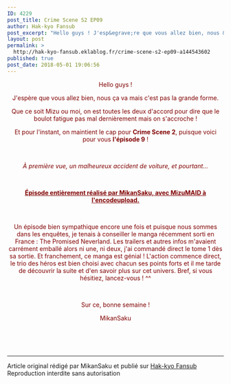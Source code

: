 ```yaml
---
ID: 4229
post_title: Crime Scene S2 EP09
author: Hak-kyo Fansub
post_excerpt: "Hello guys ! J'esp&egrave;re que vous allez bien, nous &ccedil;a va mais c'est pas la grande forme. Que ce soit Mizu ou moi, on est toutes les deux d'accord pour dire que le boulot fatigue pas mal derni&egrave;rement mais on s'accroche ! Et pour l'instant, on maintient le cap pour Crime Scene 2 , puisque voici pour..."
layout: post
permalink: >
  http://hak-kyo-fansub.eklablog.fr/crime-scene-s2-ep09-a144543602
published: true
post_date: 2018-05-01 19:06:56
---
```

<p style="text-align: center;"><span style="color: #800000;">Hello guys !</span></p>
<p style="text-align: center;"><span style="color: #800000;">J'esp&egrave;re que vous allez bien, nous &ccedil;a va mais c'est pas la grande forme.</span></p>
<p style="text-align: center;"><span style="color: #800000;">Que ce soit Mizu ou moi, on est toutes les deux d'accord pour dire que le boulot fatigue pas mal derni&egrave;rement mais on s'accroche !</span></p>
<p style="text-align: center;"><span style="color: #800000;">Et pour l'instant, on maintient le cap pour <strong>Crime Scene 2</strong>, puisque voici pour vous <strong>l'&eacute;pisode 9</strong> !</span></p>
<p style="text-align: center;"><a href="http://hak-kyo-fansub.eklablog.fr/crime-scene-saison-2-a126390212"><img src="https://united-subs.dearclouds.com/wp-content/uploads/2018/05/e5834accb6771ac5bca6b3dea014af9c.jpg" alt=""/></a>&nbsp;</p>
<p style="text-align: center;"><em><span style="color: #800000;">&Agrave; premi&egrave;re vue, un malheureux accident de voiture, et pourtant...</span></em></p>
<p style="text-align: center;">&nbsp;</p>
<p style="text-align: center;"><span style="text-decoration: underline;"><strong><span style="color: #800000; text-decoration: underline;">&Eacute;pisode enti&egrave;rement r&eacute;alis&eacute; par MikanSaku, avec MizuMAID &agrave; l'encodeupload.</span></strong></span></p>
<p style="text-align: center;">&nbsp;</p>
<p style="text-align: center;"><span style="color: #800000;">Un &eacute;pisode bien sympathique encore une fois et puisque nous sommes dans les enqu&ecirc;tes, je tenais &agrave; conseiller le manga r&eacute;cemment sorti en France : The Promised Neverland. Les trailers et autres infos m'avaient carr&eacute;ment emball&eacute; alors ni une, ni deux, j'ai command&eacute; direct le tome 1 d&egrave;s sa sortie. Et franchement, ce manga est g&eacute;nial ! L'action commence direct, le trio des h&eacute;ros est bien choisi avec chacun ses points forts et il me tarde de d&eacute;couvrir la suite et d'en savoir plus sur cet univers. Bref, si vous h&eacute;sitiez, lancez-vous ! ^^</span></p>
<p style="text-align: center;">&nbsp;</p>
<p style="text-align: center;"><span style="color: #800000;">Sur ce, bonne semaine !</span></p>
<p style="text-align: center;"><span style="color: #800000;">MikanSaku</span></p><br /><br /><br /><hr />Article original rédigé par MikanSaku et publié sur <a href="http://hak-kyo-fansub.eklablog.fr/">Hak-kyo Fansub</a> <br /> Reproduction interdite sans autorisation